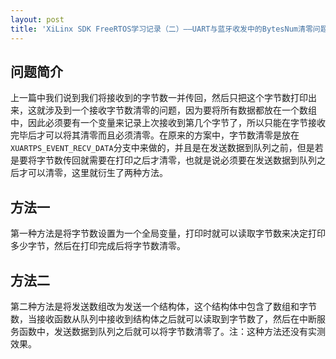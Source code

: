 ```yaml
---
layout: post
title: 'XiLinx SDK FreeRTOS学习记录（二）——UART与蓝牙收发中的BytesNum清零问题'
---
```

## 问题简介
上一篇中我们说到我们将接收到的字节数一并传回，然后只把这个字节数打印出来，这就涉及到一个接收字节数清零的问题，因为要将所有数据都放在一个数组中，因此必须要有一个变量来记录上次接收到第几个字节了，所以只能在字节接收完毕后才可以将其清零而且必须清零。在原来的方案中，字节数清零是放在`XUARTPS_EVENT_RECV_DATA`分支中来做的，并且是在发送数据到队列之前，但是若是要将字节数传回就需要在打印之后才清零，也就是说必须要在发送数据到队列之后才可以清零，这里就衍生了两种方法。

## 方法一
第一种方法是将字节数设置为一个全局变量，打印时就可以读取字节数来决定打印多少字节，然后在打印完成后将字节数清零。

## 方法二
第二种方法是将发送数组改为发送一个结构体，这个结构体中包含了数组和字节数，当接收函数从队列中接收到结构体之后就可以读取到字节数了，然后在中断服务函数中，发送数据到队列之后就可以将字节数清零了。注：这种方法还没有实测效果。